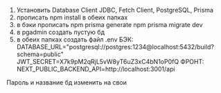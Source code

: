 1. Установить Database Client JDBC, Fetch Client, PostgreSQL, Prisma
2. прописать npm install в обеих папках
3. в бэки прописать npm prisma generate
                    npm prisma migrate dev
4. в pgadmin создать пустую бд
5. в обеих папках создать файл .env 
БЭК:
DATABASE_URL="postgresql://postgres:1234@localhost:5432/build?schema=public"
JWT_SECRET=X7k9pM2qRjL5vW8yT6uZ3xC4bN1oP0fQ
ФРОНТ:
NEXT_PUBLIC_BACKEND_API=http://localhost:3001/api

Пароль и название бд изменить на свои




